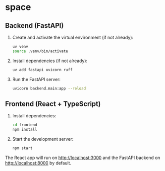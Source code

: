 # space

## Backend (FastAPI)

1. Create and activate the virtual environment (if not already):

   ```sh
   uv venv
   source .venv/bin/activate
   ```

2. Install dependencies (if not already):

   ```sh
   uv add fastapi uvicorn ruff
   ```

3. Run the FastAPI server:

   ```sh
   uvicorn backend.main:app --reload
   ```

## Frontend (React + TypeScript)

1. Install dependencies:

   ```sh
   cd frontend
   npm install
   ```

2. Start the development server:

   ```sh
   npm start
   ```

The React app will run on [http://localhost:3000](http://localhost:3000) and the FastAPI backend on [http://localhost:8000](http://localhost:8000) by default.
